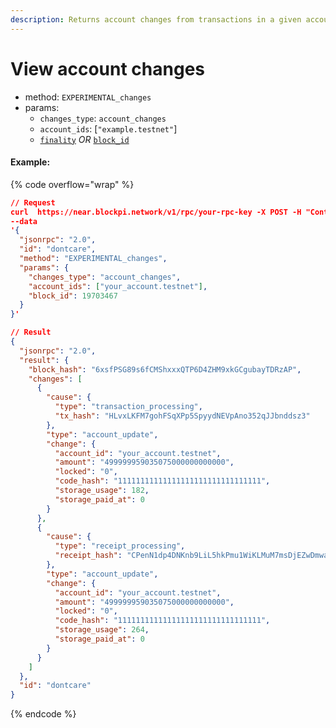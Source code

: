 ```yaml
---
description: Returns account changes from transactions in a given account.
---
```


# View account changes

* method: `EXPERIMENTAL_changes`
* params:
  * `changes_type`: `account_changes`
  * `account_ids`: \[`"example.testnet"`]
  * [`finality`](https://docs.near.org/api/rpc/setup#using-finality-param) _OR_ [`block_id`](https://docs.near.org/api/rpc/setup#using-block_id-param)

#### Example:

{% code overflow="wrap" %}
```json
// Request
curl  https://near.blockpi.network/v1/rpc/your-rpc-key -X POST -H "Content-Type: application/json" 
--data 
'{
  "jsonrpc": "2.0",
  "id": "dontcare",
  "method": "EXPERIMENTAL_changes",
  "params": {
    "changes_type": "account_changes",
    "account_ids": ["your_account.testnet"],
    "block_id": 19703467
  }
}'

// Result
{
  "jsonrpc": "2.0",
  "result": {
    "block_hash": "6xsfPSG89s6fCMShxxxQTP6D4ZHM9xkGCgubayTDRzAP",
    "changes": [
      {
        "cause": {
          "type": "transaction_processing",
          "tx_hash": "HLvxLKFM7gohFSqXPp5SpyydNEVpAno352qJJbnddsz3"
        },
        "type": "account_update",
        "change": {
          "account_id": "your_account.testnet",
          "amount": "499999959035075000000000000",
          "locked": "0",
          "code_hash": "11111111111111111111111111111111",
          "storage_usage": 182,
          "storage_paid_at": 0
        }
      },
      {
        "cause": {
          "type": "receipt_processing",
          "receipt_hash": "CPenN1dp4DNKnb9LiL5hkPmu1WiKLMuM7msDjEZwDmwa"
        },
        "type": "account_update",
        "change": {
          "account_id": "your_account.testnet",
          "amount": "499999959035075000000000000",
          "locked": "0",
          "code_hash": "11111111111111111111111111111111",
          "storage_usage": 264,
          "storage_paid_at": 0
        }
      }
    ]
  },
  "id": "dontcare"
}
```
{% endcode %}
